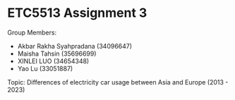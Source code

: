 # ETC5513 Assignment 3

Group Members:

* Akbar Rakha Syahpradana (34096647)
* Maisha Tahsin (35696699)
* XINLEI LUO (34654348)
* Yao Lu (33051887)

Topic: Differences of electricity car usage between Asia and Europe (2013 - 2023)
